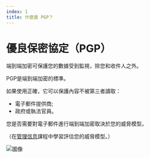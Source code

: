 ```yaml
---
index: 1
title: 什麼是 PGP？
---
```

# 優良保密協定（PGP）

端到端加密可保護您的數據受到監視，除您和收件人之外。

PGP是端到端加密的標準。

如果使用正確，它可以保護內容不被第三者讀取：

*   電子郵件提供商;
*   政府或執法官員。

您是否需要對電子郵件進行端到端加密取決於您的威脅模型。

（在[管理信息](umbrella://lesson/managing-information)課程中學習評估您的威脅模型。）

![圖像](email3.png)